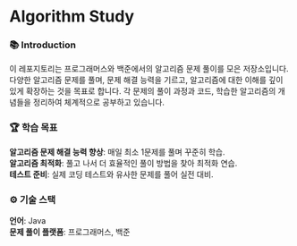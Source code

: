 # Algorithm Study

### 📚 Introduction
이 레포지토리는 프로그래머스와 백준에서의 알고리즘 문제 풀이를 모은 저장소입니다. 다양한 알고리즘 문제를 풀며, 문제 해결 능력을 기르고, 알고리즘에 대한 이해를 깊이 있게 확장하는 것을 목표로 합니다. 각 문제의 풀이 과정과 코드, 학습한 알고리즘의 개념들을 정리하여 체계적으로 공부하고 있습니다.
<br>

### 🏆 학습 목표
**알고리즘 문제 해결 능력 향상**: 매일 최소 1문제를 풀며 꾸준히 학습. <br>
**알고리즘 최적화**: 풀고 나서 더 효율적인 풀이 방법을 찾아 최적화 연습. <br>
**테스트 준비**: 실제 코딩 테스트와 유사한 문제를 풀어 실전 대비. <br>

### ⚙️ 기술 스택
**언어**: Java <br>
**문제 풀이 플랫폼**: 프로그래머스, 백준
<br>


<br><br><br>
